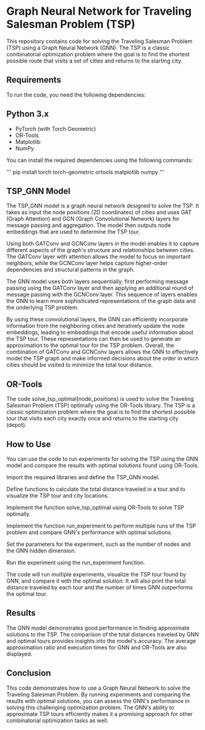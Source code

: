 # Graph Neural Network for Traveling Salesman Problem (TSP)
This repository contains code for solving the Traveling Salesman Problem (TSP) using a Graph Neural Network (GNN). The TSP is a classic combinatorial optimization problem where the goal is to find the shortest possible route that visits a set of cities and returns to the starting city.

## Requirements
To run the code, you need the following dependencies:

## Python 3.x
* PyTorch (with Torch Geometric)
* OR-Tools
* Matplotlib
* NumPy

You can install the required dependencies using the following commands:

'''
pip install torch torch-geometric ortools matplotlib numpy
'''


## TSP_GNN Model
The TSP_GNN model is a graph neural network designed to solve the TSP. It takes as input the node positions (2D coordinates) of cities and uses GAT (Graph Attention) and GCN (Graph Convolutional Network) layers for message passing and aggregation. The model then outputs node embeddings that are used to determine the TSP tour.

Using both GATConv and GCNConv layers in the model enables it to capture different aspects of the graph's structure and relationships between cities. 
The GATConv layer with attention allows the model to focus on important neighbors, while the GCNConv layer helps capture higher-order dependencies and structural patterns in the graph.

The GNN model uses both layers sequentially, first performing message passing using the GATConv layer and then applying an additional round of message passing with the GCNConv layer. 
This sequence of layers enables the GNN to learn more sophisticated representations of the graph data and the underlying TSP problem.

By using these convolutional layers, the GNN can efficiently incorporate information from the neighboring cities and iteratively update the node embeddings, leading to embeddings that encode useful information about the TSP tour. These representations can then be used to generate an approximation to the optimal tour for the TSP problem. Overall, the combination of GATConv and GCNConv layers allows the GNN to effectively model the TSP graph and make informed decisions about the order in which cities should be visited to minimize the total tour distance.

## OR-Tools
The code solve_tsp_optimal(node_positions) is used to solve the Traveling Salesman Problem (TSP) optimally using the OR-Tools library. 
The TSP is a classic optimization problem where the goal is to find the shortest possible tour that visits each city exactly once and returns to the starting city (depot). 

## How to Use
You can use the code to run experiments for solving the TSP using the GNN model and compare the results with optimal solutions found using OR-Tools.

Import the required libraries and define the TSP_GNN model.

Define functions to calculate the total distance traveled in a tour and to visualize the TSP tour and city locations.

Implement the function solve_tsp_optimal using OR-Tools to solve TSP optimally.

Implement the function run_experiment to perform multiple runs of the TSP problem and compare GNN's performance with optimal solutions.

Set the parameters for the experiment, such as the number of nodes and the GNN hidden dimension.

Run the experiment using the run_experiment function.

The code will run multiple experiments, visualize the TSP tour found by GNN, and compare it with the optimal solution. It will also print the total distance traveled by each tour and the number of times GNN outperforms the optimal tour.

## Results
The GNN model demonstrates good performance in finding approximate solutions to the TSP. The comparison of the total distances traveled by GNN and optimal tours provides insights into the model's accuracy. The average approximation ratio and execution times for GNN and OR-Tools are also displayed.

## Conclusion
This code demonstrates how to use a Graph Neural Network to solve the Traveling Salesman Problem. By running experiments and comparing the results with optimal solutions, you can assess the GNN's performance in solving this challenging optimization problem. The GNN's ability to approximate TSP tours efficiently makes it a promising approach for other combinatorial optimization tasks as well.
